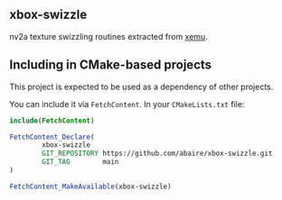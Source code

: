 xbox-swizzle
---

nv2a texture swizzling routines extracted from [xemu](https://xemu.app).


## Including in CMake-based projects

This project is expected to be used as a dependency of other projects.

You can include it via `FetchContent`. In your `CMakeLists.txt` file:

```cmake
include(FetchContent)

FetchContent_Declare(
        xbox-swizzle
        GIT_REPOSITORY https://github.com/abaire/xbox-swizzle.git
        GIT_TAG        main
)

FetchContent_MakeAvailable(xbox-swizzle)
```

